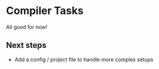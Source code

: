 # Compiler Tasks

All good for now!

## Next steps

- Add a config / project file to handle more complex setups